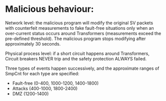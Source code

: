 # Malicious behaviour:

Network level: the malicious program will modify the original SV packets with counterfeit measurements to fake fault-free situations only when an over-current status occurs around Transformers (measurements exceed the pre-defined threshold). The malicious program stops modifying after approximately 30 seconds.

Physical process level: if a short circuit happens around Transformers, Circuit breakers NEVER trip and the safety protection ALWAYS failed.

Three types of events happen successively, and the approximate ranges of SmpCnt for each type are specified: 
- Fault-free (0-400, 1000-1200, 1400-1800)
- Attacks (400-1000, 1800-2400)
- DMZ (1200-1400)